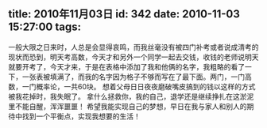 title: 2010年11月03日
id: 342
date: 2010-11-03 15:27:00
tags:
---

一般大限之日来时，人总是会显得哀鸣，而我丝毫没有被四门补考或者说成清考的现状而恐到，明天考高数，今天才和另外一个同学一起去交钱，收钱的老师说明天就要开考了，今天才来，于是在表格中添加了我和他俩的名字，我粗略的看了一下，一张表被填满了，而我的名字因为格子不够而写在了最下面。两门，一门高数，一门概率论，一共60块。
     想着父母日日夜夜磨破嘴皮搞到的钱以这样的方式被我花掉时，我失眠了。
     拿什么拯救你，我的自己，退学还是继续挣扎在这淤泥里不能自醒，浑浑噩噩！
     希望我能实现自己的梦想，早日在我与家人和别人的期待中找到一个平衡点，实现我想要的生活！